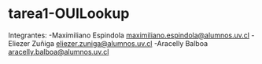 # tarea1-OUILookup

Integrantes:
-Maximiliano Espindola    maximiliano.espindola@alumnos.uv.cl
-Eliezer Zuñiga     eliezer.zuniga@alumnos.uv.cl
-Aracelly Balboa    aracelly.balboa@alumnos.uv.cl
